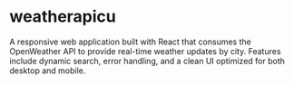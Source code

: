 # weatherapicu
A responsive web application built with React  that consumes the OpenWeather API to provide real-time weather updates by city. Features include dynamic search, error handling, and a clean UI optimized for both desktop and mobile. 
